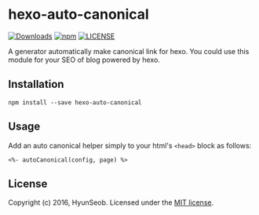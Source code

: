 # hexo-auto-canonical
[![Downloads](https://img.shields.io/npm/dm/hexo-auto-canonical.svg)](https://www.npmjs.com/package/hexo-auto-canonical) [![npm](https://img.shields.io/npm/v/hexo-auto-canonical.svg)](https://www.npmjs.com/package/hexo-auto-canonical) [![LICENSE](https://img.shields.io/npm/l/hexo-auto-canonical.svg)](LICENSE)

A generator automatically make canonical link for hexo.
You could use this module for your SEO of blog powered by hexo.

## Installation
```
npm install --save hexo-auto-canonical
```

## Usage
Add an auto canonical helper simply to your html's `<head>` block as follows:
```
<%- autoCanonical(config, page) %>
```

## License
Copyright (c) 2016, HyunSeob. Licensed under the [MIT license](https://github.com/HyunSeob/hexo-auto-canonical/blob/master/LICENSE).

